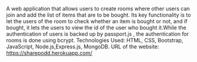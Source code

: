 A web application that allows users to create rooms where other users can join and add the list of items that are to be bought. Its key functionality is to let the users of the room to check whether an item is bought or not, and if bought, it lets the users to view the id of the user who bought it.While the authentication of users is backed up by passport.js , the authentication for rooms is done using bcrypt. Technologies Used: HTML, CSS, Bootstrap, JavaScript, Node.js,Express.js, MongoDB. URL of the website: https://sharepodd.herokuapp.com/
